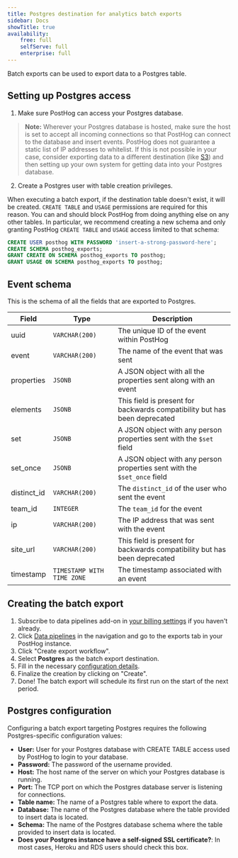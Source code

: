 ```yaml
---
title: Postgres destination for analytics batch exports
sidebar: Docs
showTitle: true
availability:
    free: full
    selfServe: full
    enterprise: full
---
```


Batch exports can be used to export data to a Postgres table.

## Setting up Postgres access

1. Make sure PostHog can access your Postgres database.

> **Note:** Wherever your Postgres database is hosted, make sure the host is set to accept all incoming connections so that PostHog can connect to the database and insert events. PostHog does not guarantee a static list of IP addresses to whitelist. If this is not possible in your case, consider exporting data to a different destination (like [S3](./s3.md)) and then setting up your own system for getting data into your Postgres database.

2. Create a Postgres user with table creation privileges.

When executing a batch export, if the destination table doesn't exist, it will be created. `CREATE TABLE` and `USAGE` permissions are required for this reason. You can and should block PostHog from doing anything else on any other tables. In particular, we recommend creating a new schema and only granting PostHog `CREATE TABLE` and `USAGE` access limited to that schema:

```sql
CREATE USER posthog WITH PASSWORD 'insert-a-strong-password-here';
CREATE SCHEMA posthog_exports;
GRANT CREATE ON SCHEMA posthog_exports TO posthog;
GRANT USAGE ON SCHEMA posthog_exports TO posthog;
```

## Event schema

This is the schema of all the fields that are exported to Postgres.

| Field       | Type           | Description                                                               |
|-------------|----------------|---------------------------------------------------------------------------|
| uuid        | `VARCHAR(200)` | The unique ID of the event within PostHog                                 |
| event       | `VARCHAR(200)` | The name of the event that was sent                                       |
| properties  | `JSONB`        | A JSON object with all the properties sent along with an event            |
| elements    | `JSONB`        | This field is present for backwards compatibility but has been deprecated |
| set         | `JSONB`        | A JSON object with any person properties sent with the `$set` field       |
| set_once    | `JSONB`        | A JSON object with any person properties sent with the `$set_once` field  |
| distinct_id | `VARCHAR(200)` | The `distinct_id` of the user who sent the event                          |
| team_id     | `INTEGER`      | The `team_id` for the event                                               |
| ip          | `VARCHAR(200)` | The IP address that was sent with the event                               |
| site_url    | `VARCHAR(200)` | This field is present for backwards compatibility but has been deprecated |
| timestamp   | `TIMESTAMP WITH TIME ZONE`    | The timestamp associated with an event                                    |

## Creating the batch export

1. Subscribe to data pipelines add-on in [your billing settings](https://us.posthog.com/organization/billing) if you haven't already.
2. Click [Data pipelines](https://app.posthog.com/pipeline) in the navigation and go to the exports tab in your PostHog instance.
3. Click "Create export workflow".
4. Select **Postgres** as the batch export destination.
5. Fill in the necessary [configuration details](#postgres-configuration).
6. Finalize the creation by clicking on "Create".
7. Done! The batch export will schedule its first run on the start of the next period.

## Postgres configuration

Configuring a batch export targeting Postgres requires the following Postgres-specific configuration values:
* **User:** User for your Postgres database with CREATE TABLE access used by PostHog to login to your database.
* **Password:** The password of the username provided.
* **Host:** The host name of the server on which your Postgres database is running.
* **Port:** The TCP port on which the Postgres database server is listening for connections.
* **Table name:** The name of a Postgres table where to export the data.
* **Database:** The name of the Postgres database where the table provided to insert data is located.
* **Schema:** The name of the Postgres database schema where the table provided to insert data is located.
* **Does your Postgres instance have a self-signed SSL certificate?**: In most cases, Heroku and RDS users should check this box.
